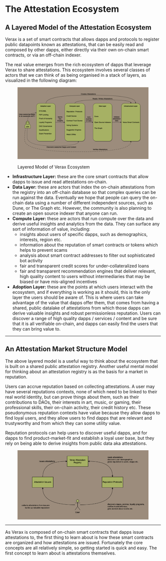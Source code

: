 # The Attestation Ecosystem

## A Layered Model of the Attestation Ecosystem

Verax is a set of smart contracts that allows dapps and protocols to register public datapoints known as attestations, that can be easily read and composed by other dapps, either directly via their own on-chain smart contracts, or via an off-chain indexer.

The real value emerges from the rich ecosystem of dapps that leverage Verax to share attestations.  This ecosystem involves several classes of actors that we can think of as being organised in a stack of layers, as visualized in the following diagram:

<figure><img src="../.gitbook/assets/Verax_Overview.png" alt=""><figcaption><p>Layered Model of Verax Ecosystem</p></figcaption></figure>

* **Infrastructure Layer:** these are the core smart contracts that allow dapps to issue and read attestations on-chain.
* **Data Layer:** these are actors that index the on-chain attestations from the registry into an off-chain database so that complex queries can be run against the data.  Eventually we hope that people can query the on-chain data using a number of different independent sources, such as Dune, or The Graph etc.  However, the community is also planning to create an open source indexer that anyone can run.
* **Compute Layer:** these are actors that run compute over the data and derive useful insights and analytics from the data.  They can surface any sort of information of value, including:
  * insights about users of specific dapps, such as demographics, interests, region etc.
  * information about the reputation of smart contracts or tokens which helps to prevent scams
  * analysis about smart contract addresses to filter out sophisticated bot activity
  * fair and transparent credit scores for under-collateralized loans
  * fair and transparent recommendation engines that deliver relevant, high quality content to users without intermediaries that may be biased or have mis-aligned incentives
* **Adoption Layer:** these are the points at which users interact with the ecosystem, and if everything is working as it should, this is the only layer the users should be aware of.  This is where users can take advantage of the value that dapps offer them, that comes from having a shared, public datalake of attestations from which those dapps can derive valuable insights and robust permissionless reputation.  Users can discover a range of high quality dapps / services / content and be sure that it is all verifiable on-chain, and dapps can easily find the users that they can bring value to.

***

## An Attestation Market Structure Model

The above layered model is a useful way to think about the ecosystem that is built on a shared public attestation registry.  Another useful mental model for thinking about an attestation registry is as the basis for a market in reputation.

Users can accrue reputation based on collecting attestations.  A user may have several reputations contexts, none of which need to be linked to their real world identity, but can prove things about them, such as their contributions to DAOs, their interests in art, music, or gaming, their professional skills, their on-chain activity, their credit history etc.   These pseudonymous reputation contexts have value because they allow dapps to find loyal users, and they allow users to find dapps that are relevant and trustyworthy and from which they can some utility value.

Reputation protocols can help users to discover useful dapps, and for dapps to find product-market-fit and establish a loyal user base, but they rely on being able to derive insights from public data aka attestations.

<figure><img src="../.gitbook/assets/high-level-flow-03.drawio.png" alt=""><figcaption></figcaption></figure>

***

As Verax is composed of on-chain smart contracts that dapps issue attestations to, the first thing to learn about is how these smart contracts are organized and how attestations are issued. Fortunately the core concepts are all relatively simple, so getting started is quick and easy.  The first concept to learn about is attestations themselves.
